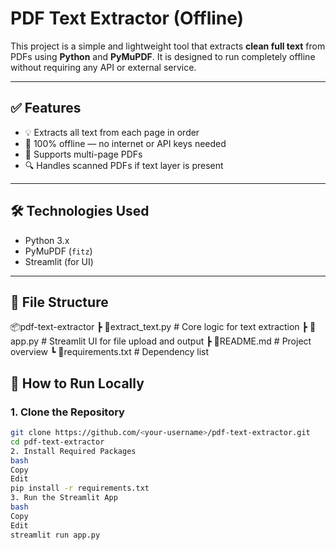 # PDF Text Extractor (Offline)

This project is a simple and lightweight tool that extracts **clean full text** from PDFs using **Python** and **PyMuPDF**. It is designed to run completely offline without requiring any API or external service.

---

## ✅ Features

- 💡 Extracts all text from each page in order
- 📴 100% offline — no internet or API keys needed
- 📄 Supports multi-page PDFs
- 🔍 Handles scanned PDFs if text layer is present

---

## 🛠️ Technologies Used

- Python 3.x
- PyMuPDF (`fitz`)
- Streamlit (for UI)

---

## 📁 File Structure

📦pdf-text-extractor
┣ 📄extract_text.py # Core logic for text extraction
┣ 📄app.py # Streamlit UI for file upload and output
┣ 📄README.md # Project overview
┗ 📄requirements.txt # Dependency list


## 🚀 How to Run Locally

### 1. Clone the Repository

```bash
git clone https://github.com/<your-username>/pdf-text-extractor.git
cd pdf-text-extractor
2. Install Required Packages
bash
Copy
Edit
pip install -r requirements.txt
3. Run the Streamlit App
bash
Copy
Edit
streamlit run app.py

